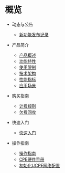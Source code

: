 # 概览
* 动态与公告
  * [新功能发布记录](/uwan/releasenotes/newfunctions.md)
* 产品简介
  * [产品概述](/uwan/intro/description.md)
  * [功能特性](/uwan/intro/function.md)
  * [使用限制](/uwan/intro/limit.md)
  * [技术架构](/uwan/intro/architecture.md)
  * [性能指标](/uwan/intro/performance.md)
  * [应用场景](/uwan/intro/application.md)
* 购买指南
  * [计费规则](/uwan/buy/charge.md)
  * [欠费回收](/uwan/buy/recycle.md)
* 快速入门
  * [快速入门](/uwan/fast/quick_start.md)

* 操作指南
  * [操作指南](/uwan/guide/user_guide.md)
  * [CPE硬件手册](/uwan/guide/UCPE3600HardwareManual.md)
  * [初始化UCPE网络配置](/uwan/guide/UCPE_NetworkConfiguration.md)

